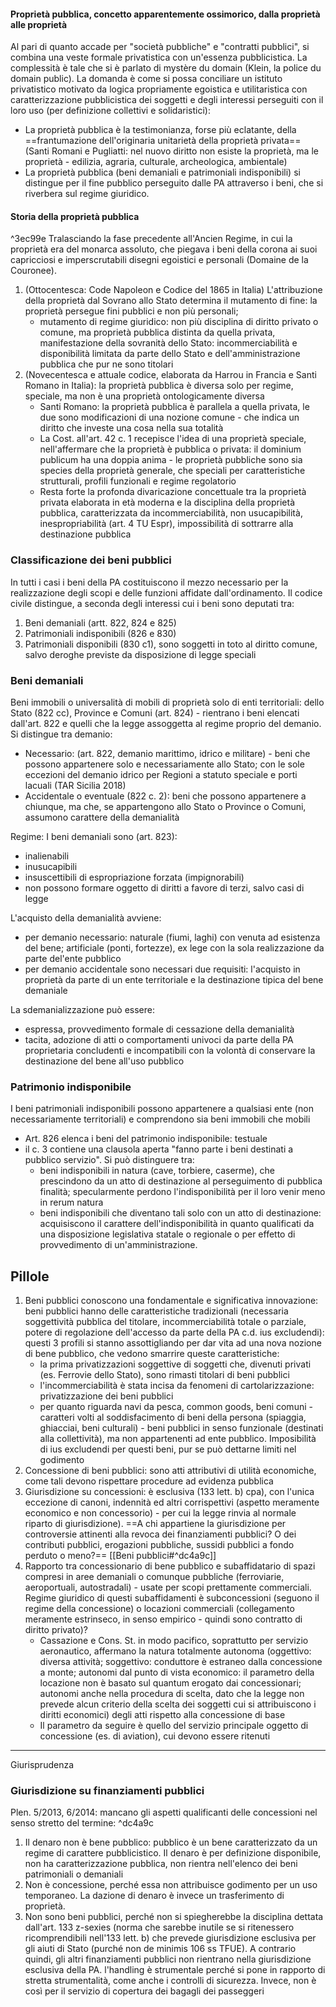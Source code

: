 #### Proprietà pubblica, concetto apparentemente ossimorico, dalla proprietà alle proprietà
Al pari di quanto accade per "società pubbliche" e "contratti pubblici", si combina una veste formale privatistica con un'essenza pubblicistica.
La complessità è tale che si è parlato di mystère du domain (Klein, la police du domain public). La domanda è come si possa conciliare un istituto privatistico motivato da logica propriamente egoistica e utilitaristica con caratterizzazione pubblicistica dei soggetti e degli interessi perseguiti con il loro uso (per definizione collettivi e solidaristici):
- La proprietà pubblica è la testimonianza, forse più eclatante, della ==frantumazione dell'originaria unitarietà della proprietà privata== (Santi Romani e Pugliatti: nel nuovo diritto non esiste la proprietà, ma le proprietà - edilizia, agraria, culturale, archeologica, ambientale)
- La proprietà pubblica (beni demaniali e patrimoniali indisponibili) si distingue per il fine pubblico perseguito dalle PA attraverso i beni, che si riverbera sul regime giuridico.

#### Storia della proprietà pubblica

^3ec99e
Tralasciando la fase precedente all'Ancien Regime, in cui la proprietà era del monarca assoluto, che piegava i beni della corona ai suoi capricciosi e imperscrutabili disegni egoistici e personali (Domaine de la Couronee).
1. (Ottocentesca: Code Napoleon e Codice del 1865 in Italia) L'attribuzione della proprietà dal Sovrano allo Stato determina il mutamento di fine: la proprietà persegue fini pubblici e non più personali;
	- mutamento di regime giuridico: non più disciplina di diritto privato o comune, ma proprietà pubblica distinta da quella privata, manifestazione della sovranità dello Stato: incommerciabilità e disponibilità limitata da parte dello Stato e dell'amministrazione pubblica che pur ne sono titolari
2. (Novecentesca e attuale codice, elaborata da Harrou in Francia e Santi Romano in Italia): la proprietà pubblica è diversa solo per regime, speciale, ma non è una proprietà ontologicamente diversa
	- Santi Romano: la proprietà pubblica è parallela a quella privata, le due sono modificazioni di una nozione comune - che indica un diritto che investe una cosa nella sua totalità
	- La Cost. all'art. 42 c. 1 recepisce l'idea di una proprietà speciale, nell'affermare che la proprietà è pubblica o privata: il dominium publicum ha una doppia anima - le proprietà pubbliche sono sia species della proprietà generale, che speciali per caratteristiche strutturali, profili funzionali e regime regolatorio
	- Resta forte la profonda divaricazione concettuale tra la proprietà privata elaborata in età moderna e la disciplina della proprietà pubblica, caratterizzata da incommerciabilità, non usucapibilità, inespropriabilità (art. 4 TU Espr), impossibilità di sottrarre alla destinazione pubblica

### Classificazione dei beni pubblici
In tutti i casi i beni della PA costituiscono il mezzo necessario per la realizzazione degli scopi e delle funzioni affidate dall'ordinamento.
Il codice civile distingue, a seconda degli interessi cui i beni sono deputati tra:
1. Beni demaniali (artt. 822, 824 e 825)
2. Patrimoniali indisponibili (826 e 830)
3. Patrimoniali disponibili (830 c1), sono soggetti in toto al diritto comune, salvo deroghe previste da disposizione di legge speciali

### Beni demaniali
Beni immobili o universalità di mobili di proprietà solo di enti territoriali: dello Stato (822 cc), Province e Comuni (art. 824) - rientrano i beni elencati dall'art. 822 e quelli che la legge assoggetta al regime proprio del demanio.
Si distingue tra demanio:
- Necessario: (art. 822, demanio marittimo, idrico e militare) - beni che possono appartenere solo e necessariamente allo Stato; con le sole eccezioni del demanio idrico per Regioni a statuto speciale e porti lacuali (TAR Sicilia 2018)
- Accidentale o eventuale (822 c. 2): beni che possono appartenere a chiunque, ma che, se appartengono allo Stato o Province o Comuni, assumono carattere della demanialità

Regime: I beni demaniali sono (art. 823):
- inalienabili
- inusucapibili
- insuscettibili di espropriazione forzata (impignorabili)
- non possono formare oggetto di diritti a favore di terzi, salvo casi di legge

L'acquisto della demanialità avviene:
- per demanio necessario: naturale (fiumi, laghi) con venuta ad esistenza del bene; artificiale (ponti, fortezze), ex lege con la sola realizzazione da parte del'ente pubblico
- per demanio accidentale sono necessari due requisiti: l'acquisto in proprietà da parte di un ente territoriale e la destinazione tipica del bene demaniale

La sdemanializzazione può essere:
- espressa, provvedimento formale di cessazione della demanialità
- tacita, adozione di atti o comportamenti univoci da parte della PA proprietaria concludenti e incompatibili con la volontà di conservare la destinazione del bene all'uso pubblico

### Patrimonio indisponibile
I beni patrimoniali indisponibili possono appartenere a qualsiasi ente (non necessariamente territoriali) e comprendono sia beni immobili che mobili
- Art. 826 elenca i beni del patrimonio indisponibile: testuale
- il c. 3 contiene una clausola aperta "fanno parte i beni destinati a pubblico servizio". Si può distinguere tra:
	- beni indisponibili in natura (cave, torbiere, caserme), che prescindono da un atto di destinazione al perseguimento di pubblica finalità; specularmente perdono l'indisponibilità per il loro venir meno in rerum natura
	- beni indisponibili che diventano tali solo con un atto di destinazione: acquisiscono il carattere dell'indisponibilità in quanto qualificati da una disposizione legislativa statale o regionale o per effetto di provvedimento di un'amministrazione.

## Pillole
1. Beni pubblici conoscono una fondamentale e significativa innovazione: beni pubblici hanno delle caratteristiche tradizionali (necessaria soggettività pubblica del titolare, incommerciabilità totale o parziale, potere di regolazione dell'accesso da parte della PA c.d. ius excludendi): questi 3 profili si stanno assottigliando per dar vita ad una nova nozione di bene pubblico, che vedono smarrire queste caratteristiche:
	- la prima privatizzazioni soggettive di soggetti che, divenuti privati (es. Ferrovie dello Stato), sono rimasti titolari di beni pubblici
	- l'incommerciabilità è stata incisa da fenomeni di cartolarizzazione: privatizzazione dei beni pubblici 
	- per quanto riguarda navi da pesca, common goods, beni comuni - caratteri volti al soddisfacimento di beni della persona (spiaggia, ghiacciai, beni culturali) - beni pubblici in senso funzionale (destinati alla collettività), ma non appartenenti ad ente pubblico. Imposibilità di ius excludendi per questi beni, pur se può dettarne limiti nel godimento 
2. Concessione di beni pubblici: sono atti attributivi di utilità economiche, come tali devono rispettare procedure ad evidenza pubblica
3. Giurisdizione su concessioni: è esclusiva (133 lett. b) cpa), con l'unica eccezione di canoni, indennità ed altri corrispettivi (aspetto meramente economico e non concessorio) - per cui la legge rinvia al normale riparto di giurisdizione). ==A chi appartiene la giurisdizione per controversie attinenti alla revoca dei finanziamenti pubblici? O dei contributi pubblici, erogazioni pubbliche, sussidi pubblici a fondo perduto o meno?== [[Beni pubblici#^dc4a9c]]
4. Rapporto tra concessionario di bene pubblico e subaffidatario di spazi compresi in aree demaniali o comunque pubbliche (ferroviarie, aeroportuali, autostradali) - usate per scopi prettamente commerciali. Regime giuridico di questi subaffidamenti è subconcessioni (seguono il regime della concessione) o locazioni commerciali (collegamento meramente estrinseco, in senso empirico - quindi sono contratto di diritto privato)?
	- Cassazione e Cons. St. in modo pacifico, soprattutto per servizio aeronautico, affermano la natura totalmente autonoma (oggettivo: diversa attività; soggettivo: conduttore è estraneo dalla concessione a monte; autonomi dal punto di vista economico: il parametro della locazione non è basato sul quantum erogato dai concessionari; autonomi anche nella procedura di scelta, dato che la legge non prevede alcun criterio della scelta dei soggetti cui si attribuiscono i diritti economici) degli atti rispetto alla concessione di base
	- Il parametro da seguire è quello del servizio principale oggetto di concessione (es. di aviation), cui devono essere ritenuti



---
Giurisprudenza
### Giurisdizione su finanziamenti pubblici
Plen. 5/2013, 6/2014: mancano gli aspetti qualificanti delle concessioni nel senso stretto del termine: ^dc4a9c
1. Il denaro non è bene pubblico: pubblico è un bene caratterizzato da un regime di carattere pubblicistico. Il denaro è per definizione disponibile, non ha caratterizzazione pubblica, non rientra nell'elenco dei beni patrimoniali o demaniali
2. Non è concessione, perché essa non attribuisce godimento per un uso temporaneo. La dazione di denaro è invece un trasferimento di proprietà.
3. Non sono beni pubblici, perché non si spiegherebbe la disciplina dettata dall'art. 133 z-sexies (norma che sarebbe inutile se si ritenessero ricomprendibili nell'133 lett. b) che prevede giurisdizione esclusiva per gli aiuti di Stato (purché non de minimis 106 ss TFUE). A contrario quindi, gli altri finanziamenti pubblici non rientrano nella giurisdizione esclusiva della PA. l'handling è strumentale perché si pone in rapporto di stretta strumentalità, come anche i controlli di sicurezza. Invece, non è così per il servizio di copertura dei bagagli dei passeggeri